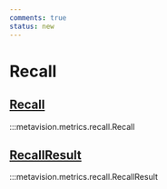 ```yaml
---
comments: true
status: new
---
```


# Recall

<div class="md-typeset">
    <h2><a href="#metavision.metrics.recall.Recall">Recall</a></h2>
</div>

:::metavision.metrics.recall.Recall

<div class="md-typeset">
    <h2><a href="#metavision.metrics.recall.RecallResult">RecallResult</a></h2>
</div>

:::metavision.metrics.recall.RecallResult
